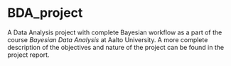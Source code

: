 # BDA_project
A Data Analysis project with complete Bayesian workflow as a part of the course <i>Bayesian Data Analysis</i> at Aalto University. A more complete description of the objectives and nature of the project can be found in the project report.


